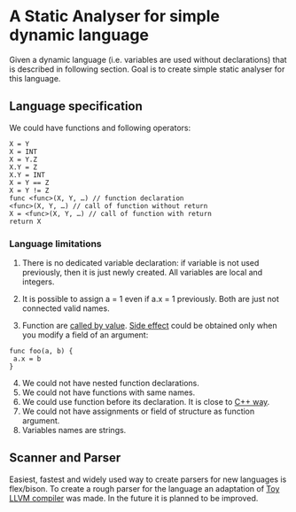 # A Static Analyser for simple dynamic language
Given a dynamic language (i.e. variables are used without declarations) that is described in following section.
Goal is to create simple static analyser for this language. 
## Language specification
We could have functions and following operators:
```
X = Y
X = INT
X = Y.Z
X.Y = Z
X.Y = INT
X = Y == Z
X = Y != Z
func <func>(X, Y, …) // function declaration
<func>(X, Y, …) // call of function without return
X = <func>(X, Y, …) // call of function with return
return X
```
### Language limitations

1. There is no dedicated variable declaration: if variable is not used previously, then it is just newly created. All 
variables are local and integers. 

2. It is possible to assign a = 1 even if a.x = 1 previously. Both are just not connected valid names.

3. Function are [called by value](https://www.codingunit.com/c-tutorial-call-by-value-or-call-by-reference). 
[Side effect](https://en.wikipedia.org/wiki/Side_effect_(computer_science)) could be obtained only when you modify a 
field of an argument:
```
func foo(a, b) {
 a.x = b
}
```
4. We could not have nested function declarations.
5. We could not have functions with same names.
6. We could use function before its declaration. It is close to
   [C++ way](http://stackoverflow.com/questions/29967202/why-cant-i-define-a-function-inside-another-function).
7. We could not have assignments or field of structure as function argument.
8. Variables names are strings.

## Scanner and Parser
Easiest, fastest and widely used way to create parsers for new languages is flex/bison. To create a rough parser for 
the language an adaptation of [Toy LLVM compiler](http://gnuu.org/2009/09/18/writing-your-own-toy-compiler/) 
was made. In the future it is 
planned to be improved.
